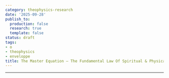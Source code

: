 ```yaml
---
category: theophysics-research
date: '2025-09-28'
publish_to:
  production: false
  research: true
  template: false
status: draft
tags:
- o
- theophysics
- enveloppe
title: The Master Equation – The Fundamental Law Of Spiritual & Physical Realit   Copy
---
```

   
   
---
